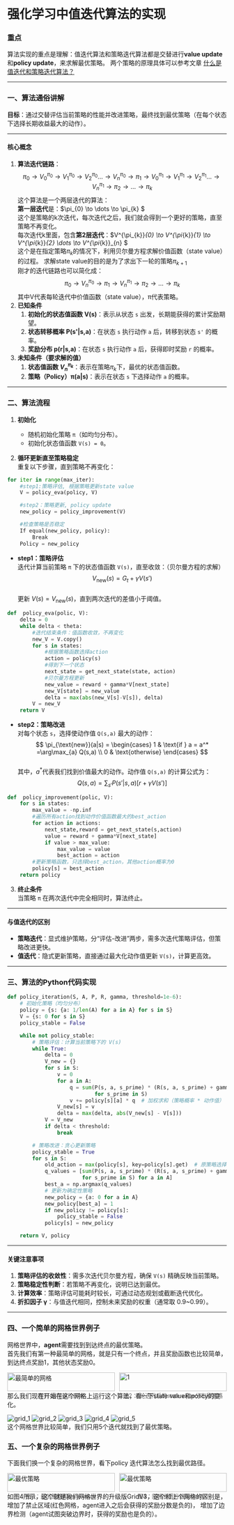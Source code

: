 # 强化学习中值迭代算法的实现
### 重点 
算法实现的重点是理解：值迭代算法和策略迭代算法都是交替进行**value update**和**policy update**，来求解最优策略。 
两个策略的原理具体可以参考文章 
[什么是值迭代和策略迭代算法？](https://zhuanlan.zhihu.com/p/1887821778711201581)

---

### 一、算法通俗讲解
**目标**：通过交替评估当前策略的性能并改进策略，最终找到最优策略（在每个状态下选择长期收益最大的动作）。

---
#### **核心概念**
1. **算法迭代链路**： $$  \pi_{0} \to V^{\pi_{0}}_{0} \to V^{\pi_{0}}_{1} \to V^{\pi_{0}}_{2} \dots  \to V^{\pi_{0}}_{n} \to \pi_{1} \to V^{\pi_{1}}_{0} \to V^{\pi_{1}}_{1} \to V^{\pi_{1}}_{2} \dots  \to V^{\pi_{1}}_{n}  \to \pi_{2} \to\dots \to \pi_{k}$$
这个算法是一个两层迭代的算法：  
**第一层迭代**是：$\pi_{0} \to \dots \to \pi_{k} $  
这个是策略的k次迭代，每次迭代之后，我们就会得到一个更好的策略，直至策略不再变化。    
每次迭代k里面，包含**第2层迭代**：$V^{\pi_{k}}_{0} \to V^{\pi_{k}}_{1} \to V^{\pi_{k}}_{2} \dots  \to V^{\pi_{k}}_{n} $   
这个是在指定策略$\pi_{k}$的情况下，利用贝尔曼方程求解价值函数（state value）的过程。
求解state value的目的是为了求出下一轮的策略$\pi_{k+1}$   
刚才的迭代链路也可以简化成： $$  \pi_{0} \to  V^{\pi_{0}}_{n} \to \pi_{1} \to  V^{\pi_{1}}_{n}  \to \pi_{2} \to\dots \to \pi_{k}$$
其中V代表每轮迭代中价值函数（state value），π代表策略。 
2. **已知条件** 
   1. **初始化的状态值函数 V(s)**：表示从状态 `s` 出发，长期能获得的累计奖励期望。
   2. **状态转移概率 P(s'|s,a)**：在状态 `s` 执行动作 `a` 后，转移到状态 `s'` 的概率。
   3. **奖励分布 p(r|s,a)**：在状态 `s` 执行动作 `a` 后，获得即时奖励 `r` 的概率。
3. **未知条件（要求解的值）** 
   1. **状态值函数 $V^{\pi_{k}}_{n}$**：表示在策略$\pi_{k}$下，最优的状态值函数。
   2. **策略（Policy）π(a|s)**：表示在状态 `s` 下选择动作 `a` 的概率。

---

### 二、算法流程  
1. **初始化**  
   - 随机初始化策略 `π`（如均匀分布）。  
   - 初始化状态值函数 `V(s) = 0`。
   
2. **循环更新直至策略稳定**  
   重复以下步骤，直到策略不再变化：
```python
for iter in range(max_iter):
    #step1:策略评估, 根据策略更新state value
    V = policy_eva(policy, V)

    #step2：策略更新, policy update
    new_policy = policy_improvement(V)

    #检查策略是否稳定
    If equal(new_policy, policy):
        Break
    Policy = new_policy
```
- **step1：策略评估**  
     迭代计算当前策略 `π` 下的状态值函数 `V(s)`，直至收敛：（贝尔曼方程的求解）  
     $$
     V_{\text{new}}(s) = G_{t} + \gamma V(s')
     $$  
     更新 $V(s) = V_{\text{new}}(s)$，直到两次迭代的差值小于阈值。  

```python
def  policy_eva(polic, V):
    delta = 0
    while delta < theta:
        #迭代结束条件：值函数收敛，不再变化
        new_V = V.copy()
        for s in states:
            #根据策略函数选择action
            action = policy(s)
            #得到下一个状态
            next_state = get_next_state(state, action)
            #贝尔曼方程更新
            new_value = reward + gamma*V[next_state]
            new_V[state] = new_value
            delta = max(abs(new_V[s]-V[s]), delta)
        V = new_V
    return V
```
- **step2：策略改进**  
     对每个状态 `s`，选择使动作值 `Q(s,a)` 最大的动作：  
     $$
     \pi_{\text{new}}(a|s) = 
     \begin{cases} 
     1 & \text{if } a = a^* =\arg\max_{a} Q(s,a) \\
     0 & \text{otherwise}
     \end{cases}
     $$  
     其中，$a^*$代表我们找到价值最大的动作。动作值 `Q(s,a)` 的计算公式为：  
     $$
     Q(s,a) = \sum_{s'} P(s'|s,a) \left[ r + \gamma V(s') \right]
     $$

```python
def  policy_improvement(polic, V):
    for s in states:
        max_value = -np.inf
        #遍历所有action找到动作价值函数最大的best_action
        for action in actions:
            next_state,reward = get_next_state(s,action)
            value = reward + gamma*V[next_state]
            if value > max_value:
                max_value = value
                best_action = action
        #更新策略函数，只选择best_action，其他action概率为0
        policy[s] = best_action
    return policy
```

3. **终止条件**  
   当策略 `π` 在两次迭代中完全相同时，算法终止。

---

#### **与值迭代的区别**  
- **策略迭代**：显式维护策略，分“评估-改进”两步，需多次迭代策略评估，但策略改进更快。  
- **值迭代**：隐式更新策略，直接通过最大化动作值更新 `V(s)`，计算更高效。  

---

### 三、算法的Python代码实现  
```python
def policy_iteration(S, A, P, R, gamma, threshold=1e-6):
    # 初始化策略（均匀分布）
    policy = {s: {a: 1/len(A) for a in A} for s in S}
    V = {s: 0 for s in S}
    policy_stable = False

    while not policy_stable:
        # 策略评估：计算当前策略下的 V(s)
        while True:
            delta = 0
            V_new = {}
            for s in S:
                v = 0
                for a in A:
                    q = sum(P(s, a, s_prime) * (R(s, a, s_prime) + gamma * V[s_prime])
                            for s_prime in S)
                    v += policy[s][a] * q  # 加权求和（策略概率 * 动作值）
                V_new[s] = v
                delta = max(delta, abs(V_new[s] - V[s]))
            V = V_new
            if delta < threshold:
                break

        # 策略改进：贪心更新策略
        policy_stable = True
        for s in S:
            old_action = max(policy[s], key=policy[s].get)  # 原策略选择的动作
            q_values = [sum(P(s, a, s_prime) * (R(s, a, s_prime) + gamma * V[s_prime])
                        for s_prime in S) for a in A]
            best_a = np.argmax(q_values)
            # 更新为确定性策略
            new_policy = {a: 0 for a in A}
            new_policy[best_a] = 1
            if new_policy != policy[s]:
                policy_stable = False
            policy[s] = new_policy

    return V, policy
```

---

#### **关键注意事项**  
1. **策略评估的收敛性**：需多次迭代贝尔曼方程，确保 `V(s)` 精确反映当前策略。  
2. **策略稳定性判断**：若策略不再变化，说明已达到最优。  
3. **计算效率**：策略评估可能耗时较长，可通过动态规划或截断迭代优化。  
4. **折扣因子 γ**：与值迭代相同，控制未来奖励的权重（通常取 0.9~0.99）。  


---
### 四、一个简单的网格世界例子  
网格世界中，**agent**需要找到到达终点的最优策略。  
首先我们有第一种最简单的网格，就是只有一个终点，并且奖励函数也比较简单，到达终点奖励1，其他状态奖励0。
<div style="display: flex; gap: 10px;">
  <figure style="margin: 0; flex: 1;">
    <img src="imgs/grid_world_1.png" alt="最简单的网格" style="width: 100%; height: auto;" />
    <figcaption style="text-align: center; font-size: 0.9em; color: #666;">图1：最简单的网格</figcaption>
  </figure>

  <figure style="margin: 0; flex: 1;">
    <img src="imgs/grid_0.png" alt="1" style="width: 100%; height: auto;" />
    <figcaption style="text-align: center; font-size: 0.9em; color: #666;">图2：1轮迭代后的state value分布和策略</figcaption>
  </figure>
</div>
那么我们现在开始在这个网格上运行这个算法，看一下state value和policy的变化。 

![grid_1](imgs/grid_1.png)
![grid_2](imgs/grid_2.png)
![grid_3](imgs/grid_3.png)
![grid_4](imgs/grid_4.png)
![grid_5](imgs/grid_5.png)  
这个网格世界比较简单，我们只用5个迭代就找到了最优策略。  

### 五、一个复杂的网格世界例子  
下面我们换一个复杂的网格世界，看下policy 迭代算法怎么找到最优路径。  
<div style="display: flex; gap: 10px;">
  <figure style="margin: 0; flex: 1;">
    <img src="imgs/grid_5.png" alt="最优策略" style="width: 100%; height: auto;" />
    <figcaption style="text-align: center; font-size: 0.9em; color: #666;">图3：最优策略和state value</figcaption>
  </figure>
  <figure style="margin: 0; flex: 1;">
    <img src="imgs/grid_word_2.png" alt="最优策略" style="width: 100%; height: auto;" />
    <figcaption style="text-align: center; font-size: 0.9em; color: #666;">图4：网格世界升级版GridV3</figcaption>
  </figure>
</div>
如图4所示，这个就是我们网格世界的升级版GridV3，这个和上个网格的区别是，增加了禁止区域(红色网格，agent进入之后会获得的奖励分数是负的)，
增加了边界检测（agent试图突破边界时，获得的奖励也是负的）。